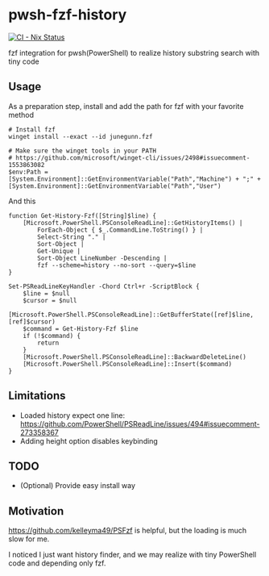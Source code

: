 # pwsh-fzf-history

[![CI - Nix Status](https://github.com/kachick/pwsh-fzf-history/actions/workflows/ci-nix.yml/badge.svg?branch=main)](https://github.com/kachick/pwsh-fzf-history/actions/workflows/ci-nix.yml?query=branch%3Amain+)

fzf integration for pwsh(PowerShell) to realize history substring search with tiny code

## Usage

As a preparation step, install and add the path for fzf with your favorite method

```pwsh
# Install fzf
winget install --exact --id junegunn.fzf

# Make sure the winget tools in your PATH
# https://github.com/microsoft/winget-cli/issues/2498#issuecomment-1553863082
$env:Path = [System.Environment]::GetEnvironmentVariable("Path","Machine") + ";" + [System.Environment]::GetEnvironmentVariable("Path","User")
```

And this

```pwsh
function Get-History-Fzf([String]$line) {
    [Microsoft.PowerShell.PSConsoleReadLine]::GetHistoryItems() |
        ForEach-Object { $_.CommandLine.ToString() } |
        Select-String "." |
        Sort-Object |
        Get-Unique |
        Sort-Object LineNumber -Descending |
        fzf --scheme=history --no-sort --query=$line
}

Set-PSReadLineKeyHandler -Chord Ctrl+r -ScriptBlock {
    $line = $null
    $cursor = $null
    [Microsoft.PowerShell.PSConsoleReadLine]::GetBufferState([ref]$line, [ref]$cursor)
    $command = Get-History-Fzf $line
    if (!$command) {
        return
    }
    [Microsoft.PowerShell.PSConsoleReadLine]::BackwardDeleteLine()
    [Microsoft.PowerShell.PSConsoleReadLine]::Insert($command)
}
```

## Limitations

- Loaded history expect one line: https://github.com/PowerShell/PSReadLine/issues/494#issuecomment-273358367
- Adding height option disables keybinding

## TODO

- (Optional) Provide easy install way

## Motivation

https://github.com/kelleyma49/PSFzf is helpful, but the loading is much slow for me.

I noticed I just want history finder, and we may realize with tiny PowerShell code and depending only fzf.
